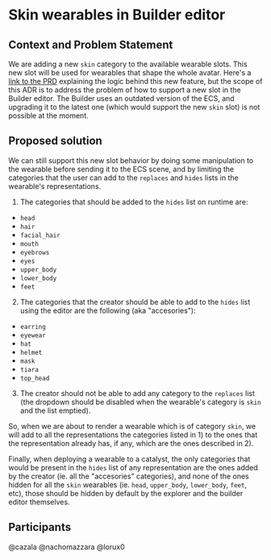 # Skin wearables in Builder editor

## Context and Problem Statement

We are adding a new `skin` category to the available wearable slots. This new slot will be used for wearables that shape the whole avatar. Here's a [link to the PRD](https://www.notion.so/decentraland/PRD-Skin-Wearable-Category-9913df0dd6944f839dc403310f151625) explaining the logic behind this new feature, but the scope of this ADR is to address the problem of how to support a new slot in the Builder editor. 
The Builder uses an outdated version of the ECS, and upgrading it to the latest one (which would support the new `skin` slot) is not possible at the moment.

## Proposed solution

We can still support this new slot behavior by doing some manipulation to the wearable before sending it to the ECS scene, and by limiting the categories that the user can add to the `replaces` and `hides` lists in the wearable's representations.

1) The categories that should be added to the `hides` list on runtime are:
- `head`
- `hair`
- `facial_hair`
- `mouth`
- `eyebrows`
- `eyes`
- `upper_body`
- `lower_body`
- `feet`

2) The categories that the creator should be able to add to the `hides` list using the editor are the following (aka "accesories"):
- `earring`
- `eyewear`
- `hat`
- `helmet`
- `mask`
- `tiara`
- `top_head`

3) The creator should not be able to add any category to the `replaces` list (the dropdown should be disabled when the wearable's category is `skin` and the list emptied).

So, when we are about to render a wearable which is of category `skin`, we will add to all the representations the categories listed in 1) to the ones that the representation already has, if any, which are the ones described in 2).

Finally, when deploying a wearable to a catalyst, the only categories that would be present in the `hides` list of any representation are the ones added by the creator (ie. all the "accesories" categories), and none of the ones hidden for all the `skin` wearables (ie. `head`, `upper_body`, `lower_body`, `feet`, etc), those should be hidden by default by the explorer and the builder editor themselves.

## Participants

@cazala
@nachomazzara
@lorux0
